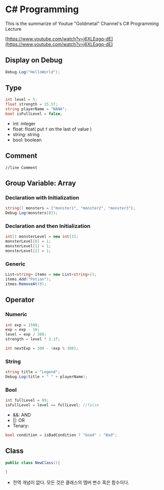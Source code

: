 # C# Programming
This is the summarize of Youtue "Goldmetal" Channel's C# Programming Lecture

[https://www.youtube.com/watch?v=j6XLEqgq-dE](https://www.youtube.com/watch?v=j6XLEqgq-dE)

## Display on Debug
```C#
Debug.Log("HelloWorld");
```

## Type

```C#
int level = 5;
float strength = 15.5f;
string playerName = "NANA";
bool isFullLevel = false;
```

- int: integer
- float: float( put `f` on the last of value )
- string: string
- bool: boolean

## Comment
`//line Comment`

## Group Variable: Array

### Declaration with Initialization

```C#
string[] monsters = {"monster1", "monster2", "monster3"};
Debug.Log(monsters[0]);
```

### Declaration and then Initialization

```C#
int[] monsterLevel = new int[3];
monsterLevel[0] = 1;
monsterLevel[1] = 1;
monsterLevel[2] = 1;
```

### Generic

```C#
List<string> items = new List<string>();
items.Add("Potion");
itmes.RemoveAt(0);
```

## Operator

### Numeric
```C#
int exp = 1500;
exp = exp - 10; 
level = exp / 300; 
strength = level * 3.1f;

int nextExp = 300 - (exp % 300);
```

### String
```C#
string title = "Legend";
Debug.Log(title + " " + playerName);
```

### Bool
```C#
int fullLevel = 99;
isFullLevel = level == fullLevel; //false
```
- &&: AND
- ||: OR
- Tenary:
```C#
bool condition = isBadCondition ? "Good" : "Bad";
```

## Class
```C#
public class NewClass(){

}
```
- 전역 개념이 없다. 모든 것은 클래스의 멤버 변수 혹은 함수이다.
